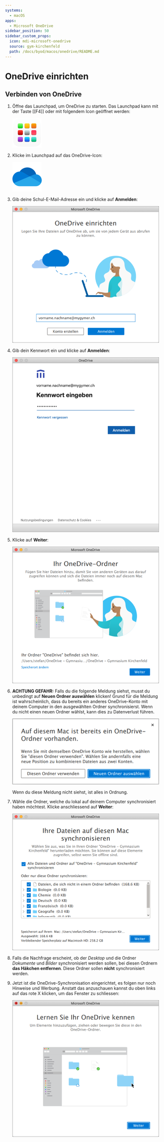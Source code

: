 ```yaml
---
systems:
  - macOS
apps:
  - Microsoft OneDrive
sidebar_position: 50
sidebar_custom_props:
  icon: mdi-microsoft-onedrive
  source: gym-kirchenfeld
  path: /docs/byod/macos/onedrive/README.md
---
```


# OneDrive einrichten



## Verbinden von OneDrive

1. Öffne das Launchpad, um OneDrive zu starten. Das Launchpad kann mit der Taste [[F4]] oder mit folgendem Icon geöffnet werden:

    ![](./launchpad-icon.png)

2. Klicke im Launchpad auf das OneDrive-Icon:

    ![](./microsoft-onedrive-icon.png)

3. Gib deine Schul-E-Mail-Adresse ein und klicke auf __Anmelden__:

    ![](./onedrive-login-1.png)

4. Gib dein Kennwort ein und klicke auf __Anmelden__:

    ![](./onedrive-login-2.png)

5. Klicke auf __Weiter__:

    ![](./onedrive-login-3.png)

6. **ACHTUNG GEFAHR:** Falls du die folgende Meldung siehst, musst du unbedingt auf __Neuen&nbsp;Ordner&nbsp;auswählen__ klicken! Grund für die Meldung ist wahrscheinlich, dass du bereits ein anderes OneDrive-Konto mit deinem Computer in den ausgewählten Ordner synchronisierst. Wenn du nicht einen neuen Ordner wählst, kann dies zu Datenverlust führen.

    ![](./onedrive-login-4.png)

    Wenn du diese Meldung nicht siehst, ist alles in Ordnung.

7. Wähle die Ordner, welche du lokal auf deinem Computer synchronisiert haben möchtest. Klicke anschliessend auf __Weiter__:

    ![](./onedrive-login-5.png)

8. Falls die Nachfrage erscheint, ob der _Desktop_ und die Ordner _Dokumente_ und _Bilder_ synchronisiert werden sollen, bei diesen Ordnern **das Häkchen entfernen**. Diese Ordner sollen **nicht** synchronisiert werden. 

9. Jetzt ist die OneDrive-Synchronisation eingerichtet, es folgen nur noch Hinweise und Werbung. Anstatt das anzuschauen kannst du oben links auf das rote X klicken, um das Fenster zu schliessen:

    ![](./onedrive-login-6.png)
